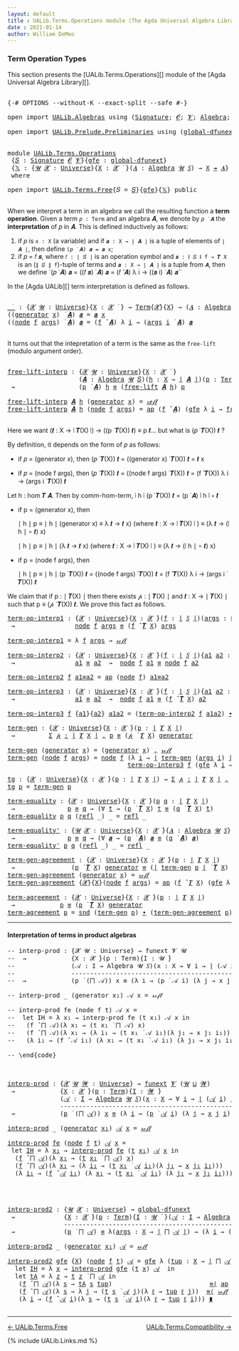```yaml
---
layout: default
title : UALib.Terms.Operations module (The Agda Universal Algebra Library)
date : 2021-01-14
author: William DeMeo
---
```


### <a id="term-operation-types">Term Operation Types</a>

This section presents the [UALib.Terms.Operations][] module of the [Agda Universal Algebra Library][].

<pre class="Agda">

<a id="318" class="Symbol">{-#</a> <a id="322" class="Keyword">OPTIONS</a> <a id="330" class="Pragma">--without-K</a> <a id="342" class="Pragma">--exact-split</a> <a id="356" class="Pragma">--safe</a> <a id="363" class="Symbol">#-}</a>

<a id="368" class="Keyword">open</a> <a id="373" class="Keyword">import</a> <a id="380" href="UALib.Algebras.html" class="Module">UALib.Algebras</a> <a id="395" class="Keyword">using</a> <a id="401" class="Symbol">(</a><a id="402" href="UALib.Algebras.Signatures.html#1419" class="Function">Signature</a><a id="411" class="Symbol">;</a> <a id="413" href="universes.html#613" class="Generalizable">𝓞</a><a id="414" class="Symbol">;</a> <a id="416" href="universes.html#617" class="Generalizable">𝓥</a><a id="417" class="Symbol">;</a> <a id="419" href="UALib.Algebras.Algebras.html#781" class="Function">Algebra</a><a id="426" class="Symbol">;</a> <a id="428" href="UALib.Algebras.Algebras.html#3468" class="Function Operator">_↠_</a><a id="431" class="Symbol">)</a>

<a id="434" class="Keyword">open</a> <a id="439" class="Keyword">import</a> <a id="446" href="UALib.Prelude.Preliminaries.html" class="Module">UALib.Prelude.Preliminaries</a> <a id="474" class="Keyword">using</a> <a id="480" class="Symbol">(</a><a id="481" href="MGS-Subsingleton-Theorems.html#3468" class="Function">global-dfunext</a><a id="495" class="Symbol">;</a> <a id="497" href="universes.html#551" class="Postulate">Universe</a><a id="505" class="Symbol">;</a> <a id="507" href="universes.html#758" class="Function Operator">_̇</a><a id="509" class="Symbol">)</a>


<a id="513" class="Keyword">module</a> <a id="520" href="UALib.Terms.Operations.html" class="Module">UALib.Terms.Operations</a>
 <a id="544" class="Symbol">{</a><a id="545" href="UALib.Terms.Operations.html#545" class="Bound">𝑆</a> <a id="547" class="Symbol">:</a> <a id="549" href="UALib.Algebras.Signatures.html#1419" class="Function">Signature</a> <a id="559" href="universes.html#613" class="Generalizable">𝓞</a> <a id="561" href="universes.html#617" class="Generalizable">𝓥</a><a id="562" class="Symbol">}{</a><a id="564" href="UALib.Terms.Operations.html#564" class="Bound">gfe</a> <a id="568" class="Symbol">:</a> <a id="570" href="MGS-Subsingleton-Theorems.html#3468" class="Function">global-dfunext</a><a id="584" class="Symbol">}</a>
 <a id="587" class="Symbol">{</a><a id="588" href="UALib.Terms.Operations.html#588" class="Bound">𝕏</a> <a id="590" class="Symbol">:</a> <a id="592" class="Symbol">{</a><a id="593" href="UALib.Terms.Operations.html#593" class="Bound">𝓤</a> <a id="595" href="UALib.Terms.Operations.html#595" class="Bound">𝓧</a> <a id="597" class="Symbol">:</a> <a id="599" href="universes.html#551" class="Postulate">Universe</a><a id="607" class="Symbol">}{</a><a id="609" href="UALib.Terms.Operations.html#609" class="Bound">X</a> <a id="611" class="Symbol">:</a> <a id="613" href="UALib.Terms.Operations.html#595" class="Bound">𝓧</a> <a id="615" href="universes.html#758" class="Function Operator">̇</a> <a id="617" class="Symbol">}(</a><a id="619" href="UALib.Terms.Operations.html#619" class="Bound">𝑨</a> <a id="621" class="Symbol">:</a> <a id="623" href="UALib.Algebras.Algebras.html#781" class="Function">Algebra</a> <a id="631" href="UALib.Terms.Operations.html#593" class="Bound">𝓤</a> <a id="633" href="UALib.Terms.Operations.html#545" class="Bound">𝑆</a><a id="634" class="Symbol">)</a> <a id="636" class="Symbol">→</a> <a id="638" href="UALib.Terms.Operations.html#609" class="Bound">X</a> <a id="640" href="UALib.Algebras.Algebras.html#3468" class="Function Operator">↠</a> <a id="642" href="UALib.Terms.Operations.html#619" class="Bound">𝑨</a><a id="643" class="Symbol">}</a>
 <a id="646" class="Keyword">where</a>

<a id="653" class="Keyword">open</a> <a id="658" class="Keyword">import</a> <a id="665" href="UALib.Terms.Free.html" class="Module">UALib.Terms.Free</a><a id="681" class="Symbol">{</a><a id="682" class="Argument">𝑆</a> <a id="684" class="Symbol">=</a> <a id="686" href="UALib.Terms.Operations.html#545" class="Bound">𝑆</a><a id="687" class="Symbol">}{</a><a id="689" href="UALib.Terms.Operations.html#564" class="Bound">gfe</a><a id="692" class="Symbol">}{</a><a id="694" href="UALib.Terms.Operations.html#588" class="Bound">𝕏</a><a id="695" class="Symbol">}</a> <a id="697" class="Keyword">public</a>

</pre>

When we interpret a term in an algebra we call the resulting function a **term operation**.  Given a term `𝑝 : Term` and an algebra 𝑨, we denote by `𝑝 ̇ 𝑨` the **interpretation** of 𝑝 in 𝑨.  This is defined inductively as follows:

1. if 𝑝 is `x : X` (a variable) and if `𝒂 : X → ∣ 𝑨 ∣` is a tuple of elements of `∣ 𝑨 ∣`, then define `(𝑝 ̇ 𝑨) 𝒂 = 𝒂 x`;
2. if 𝑝 = 𝑓 𝒔, where `𝑓 : ∣ 𝑆 ∣` is an operation symbol and `𝒔 : ∥ 𝑆 ∥ f → 𝑻 X` is an (`∥ 𝑆 ∥ f`)-tuple of terms and
    `𝒂 : X → ∣ 𝑨 ∣` is a tuple from `𝑨`, then we define `(𝑝 ̇ 𝑨) 𝒂 = ((𝑓 𝒔) ̇ 𝑨) 𝒂 = (𝑓 ̂ 𝑨) λ i → ((𝒔 i) ̇ 𝑨) 𝒂``

In the [Agda UALib][] term interpretation is defined as follows.

<pre class="Agda">

<a id="_̇_"></a><a id="1383" href="UALib.Terms.Operations.html#1383" class="Function Operator">_̇_</a> <a id="1387" class="Symbol">:</a> <a id="1389" class="Symbol">{</a><a id="1390" href="UALib.Terms.Operations.html#1390" class="Bound">𝓧</a> <a id="1392" href="UALib.Terms.Operations.html#1392" class="Bound">𝓤</a> <a id="1394" class="Symbol">:</a> <a id="1396" href="universes.html#551" class="Postulate">Universe</a><a id="1404" class="Symbol">}{</a><a id="1406" href="UALib.Terms.Operations.html#1406" class="Bound">X</a> <a id="1408" class="Symbol">:</a> <a id="1410" href="UALib.Terms.Operations.html#1390" class="Bound">𝓧</a> <a id="1412" href="universes.html#758" class="Function Operator">̇</a> <a id="1414" class="Symbol">}</a> <a id="1416" class="Symbol">→</a> <a id="1418" href="UALib.Terms.Basic.html#1040" class="Datatype">Term</a><a id="1422" class="Symbol">{</a><a id="1423" href="UALib.Terms.Operations.html#1390" class="Bound">𝓧</a><a id="1424" class="Symbol">}{</a><a id="1426" href="UALib.Terms.Operations.html#1406" class="Bound">X</a><a id="1427" class="Symbol">}</a> <a id="1429" class="Symbol">→</a> <a id="1431" class="Symbol">(</a><a id="1432" href="UALib.Terms.Operations.html#1432" class="Bound">𝑨</a> <a id="1434" class="Symbol">:</a> <a id="1436" href="UALib.Algebras.Algebras.html#781" class="Function">Algebra</a> <a id="1444" href="UALib.Terms.Operations.html#1392" class="Bound">𝓤</a> <a id="1446" href="UALib.Terms.Operations.html#545" class="Bound">𝑆</a><a id="1447" class="Symbol">)</a> <a id="1449" class="Symbol">→</a> <a id="1451" class="Symbol">(</a><a id="1452" href="UALib.Terms.Operations.html#1406" class="Bound">X</a> <a id="1454" class="Symbol">→</a> <a id="1456" href="UALib.Prelude.Preliminaries.html#11659" class="Function Operator">∣</a> <a id="1458" href="UALib.Terms.Operations.html#1432" class="Bound">𝑨</a> <a id="1460" href="UALib.Prelude.Preliminaries.html#11659" class="Function Operator">∣</a><a id="1461" class="Symbol">)</a> <a id="1463" class="Symbol">→</a> <a id="1465" href="UALib.Prelude.Preliminaries.html#11659" class="Function Operator">∣</a> <a id="1467" href="UALib.Terms.Operations.html#1432" class="Bound">𝑨</a> <a id="1469" href="UALib.Prelude.Preliminaries.html#11659" class="Function Operator">∣</a>
<a id="1471" class="Symbol">((</a><a id="1473" href="UALib.Terms.Basic.html#1094" class="InductiveConstructor">generator</a> <a id="1483" href="UALib.Terms.Operations.html#1483" class="Bound">x</a><a id="1484" class="Symbol">)</a> <a id="1486" href="UALib.Terms.Operations.html#1383" class="Function Operator">̇</a> <a id="1488" href="UALib.Terms.Operations.html#1488" class="Bound">𝑨</a><a id="1489" class="Symbol">)</a> <a id="1491" href="UALib.Terms.Operations.html#1491" class="Bound">𝒂</a> <a id="1493" class="Symbol">=</a> <a id="1495" href="UALib.Terms.Operations.html#1491" class="Bound">𝒂</a> <a id="1497" href="UALib.Terms.Operations.html#1483" class="Bound">x</a>
<a id="1499" class="Symbol">((</a><a id="1501" href="UALib.Terms.Basic.html#1123" class="InductiveConstructor">node</a> <a id="1506" href="UALib.Terms.Operations.html#1506" class="Bound">f</a> <a id="1508" href="UALib.Terms.Operations.html#1508" class="Bound">args</a><a id="1512" class="Symbol">)</a> <a id="1514" href="UALib.Terms.Operations.html#1383" class="Function Operator">̇</a> <a id="1516" href="UALib.Terms.Operations.html#1516" class="Bound">𝑨</a><a id="1517" class="Symbol">)</a> <a id="1519" href="UALib.Terms.Operations.html#1519" class="Bound">𝒂</a> <a id="1521" class="Symbol">=</a> <a id="1523" class="Symbol">(</a><a id="1524" href="UALib.Terms.Operations.html#1506" class="Bound">f</a> <a id="1526" href="UALib.Algebras.Algebras.html#2931" class="Function Operator">̂</a> <a id="1528" href="UALib.Terms.Operations.html#1516" class="Bound">𝑨</a><a id="1529" class="Symbol">)</a> <a id="1531" class="Symbol">λ</a> <a id="1533" href="UALib.Terms.Operations.html#1533" class="Bound">i</a> <a id="1535" class="Symbol">→</a> <a id="1537" class="Symbol">(</a><a id="1538" href="UALib.Terms.Operations.html#1508" class="Bound">args</a> <a id="1543" href="UALib.Terms.Operations.html#1533" class="Bound">i</a> <a id="1545" href="UALib.Terms.Operations.html#1383" class="Function Operator">̇</a> <a id="1547" href="UALib.Terms.Operations.html#1516" class="Bound">𝑨</a><a id="1548" class="Symbol">)</a> <a id="1550" href="UALib.Terms.Operations.html#1519" class="Bound">𝒂</a>

</pre>

It turns out that the intepretation of a term is the same as the `free-lift` (modulo argument order).

<pre class="Agda">

<a id="free-lift-interp"></a><a id="1682" href="UALib.Terms.Operations.html#1682" class="Function">free-lift-interp</a> <a id="1699" class="Symbol">:</a> <a id="1701" class="Symbol">{</a><a id="1702" href="UALib.Terms.Operations.html#1702" class="Bound">𝓧</a> <a id="1704" href="UALib.Terms.Operations.html#1704" class="Bound">𝓤</a> <a id="1706" class="Symbol">:</a> <a id="1708" href="universes.html#551" class="Postulate">Universe</a><a id="1716" class="Symbol">}{</a><a id="1718" href="UALib.Terms.Operations.html#1718" class="Bound">X</a> <a id="1720" class="Symbol">:</a> <a id="1722" href="UALib.Terms.Operations.html#1702" class="Bound">𝓧</a> <a id="1724" href="universes.html#758" class="Function Operator">̇</a> <a id="1726" class="Symbol">}</a>
                   <a id="1747" class="Symbol">(</a><a id="1748" href="UALib.Terms.Operations.html#1748" class="Bound">𝑨</a> <a id="1750" class="Symbol">:</a> <a id="1752" href="UALib.Algebras.Algebras.html#781" class="Function">Algebra</a> <a id="1760" href="UALib.Terms.Operations.html#1704" class="Bound">𝓤</a> <a id="1762" href="UALib.Terms.Operations.html#545" class="Bound">𝑆</a><a id="1763" class="Symbol">)(</a><a id="1765" href="UALib.Terms.Operations.html#1765" class="Bound">h</a> <a id="1767" class="Symbol">:</a> <a id="1769" href="UALib.Terms.Operations.html#1718" class="Bound">X</a> <a id="1771" class="Symbol">→</a> <a id="1773" href="UALib.Prelude.Preliminaries.html#11659" class="Function Operator">∣</a> <a id="1775" href="UALib.Terms.Operations.html#1748" class="Bound">𝑨</a> <a id="1777" href="UALib.Prelude.Preliminaries.html#11659" class="Function Operator">∣</a><a id="1778" class="Symbol">)(</a><a id="1780" href="UALib.Terms.Operations.html#1780" class="Bound">p</a> <a id="1782" class="Symbol">:</a> <a id="1784" href="UALib.Terms.Basic.html#1040" class="Datatype">Term</a><a id="1788" class="Symbol">)</a>
 <a id="1791" class="Symbol">→</a>                 <a id="1809" class="Symbol">(</a><a id="1810" href="UALib.Terms.Operations.html#1780" class="Bound">p</a> <a id="1812" href="UALib.Terms.Operations.html#1383" class="Function Operator">̇</a> <a id="1814" href="UALib.Terms.Operations.html#1748" class="Bound">𝑨</a><a id="1815" class="Symbol">)</a> <a id="1817" href="UALib.Terms.Operations.html#1765" class="Bound">h</a> <a id="1819" href="UALib.Prelude.Preliminaries.html#5556" class="Datatype Operator">≡</a> <a id="1821" class="Symbol">(</a><a id="1822" href="UALib.Terms.Free.html#1515" class="Function">free-lift</a> <a id="1832" href="UALib.Terms.Operations.html#1748" class="Bound">𝑨</a> <a id="1834" href="UALib.Terms.Operations.html#1765" class="Bound">h</a><a id="1835" class="Symbol">)</a> <a id="1837" href="UALib.Terms.Operations.html#1780" class="Bound">p</a>

<a id="1840" href="UALib.Terms.Operations.html#1682" class="Function">free-lift-interp</a> <a id="1857" href="UALib.Terms.Operations.html#1857" class="Bound">𝑨</a> <a id="1859" href="UALib.Terms.Operations.html#1859" class="Bound">h</a> <a id="1861" class="Symbol">(</a><a id="1862" href="UALib.Terms.Basic.html#1094" class="InductiveConstructor">generator</a> <a id="1872" href="UALib.Terms.Operations.html#1872" class="Bound">x</a><a id="1873" class="Symbol">)</a> <a id="1875" class="Symbol">=</a> <a id="1877" href="UALib.Prelude.Preliminaries.html#5570" class="InductiveConstructor">𝓇ℯ𝒻𝓁</a>
<a id="1882" href="UALib.Terms.Operations.html#1682" class="Function">free-lift-interp</a> <a id="1899" href="UALib.Terms.Operations.html#1899" class="Bound">𝑨</a> <a id="1901" href="UALib.Terms.Operations.html#1901" class="Bound">h</a> <a id="1903" class="Symbol">(</a><a id="1904" href="UALib.Terms.Basic.html#1123" class="InductiveConstructor">node</a> <a id="1909" href="UALib.Terms.Operations.html#1909" class="Bound">f</a> <a id="1911" href="UALib.Terms.Operations.html#1911" class="Bound">args</a><a id="1915" class="Symbol">)</a> <a id="1917" class="Symbol">=</a> <a id="1919" href="MGS-MLTT.html#6613" class="Function">ap</a> <a id="1922" class="Symbol">(</a><a id="1923" href="UALib.Terms.Operations.html#1909" class="Bound">f</a> <a id="1925" href="UALib.Algebras.Algebras.html#2931" class="Function Operator">̂</a> <a id="1927" href="UALib.Terms.Operations.html#1899" class="Bound">𝑨</a><a id="1928" class="Symbol">)</a> <a id="1930" class="Symbol">(</a><a id="1931" href="UALib.Terms.Operations.html#564" class="Bound">gfe</a> <a id="1935" class="Symbol">λ</a> <a id="1937" href="UALib.Terms.Operations.html#1937" class="Bound">i</a> <a id="1939" class="Symbol">→</a> <a id="1941" href="UALib.Terms.Operations.html#1682" class="Function">free-lift-interp</a> <a id="1958" href="UALib.Terms.Operations.html#1899" class="Bound">𝑨</a> <a id="1960" href="UALib.Terms.Operations.html#1901" class="Bound">h</a> <a id="1962" class="Symbol">(</a><a id="1963" href="UALib.Terms.Operations.html#1911" class="Bound">args</a> <a id="1968" href="UALib.Terms.Operations.html#1937" class="Bound">i</a><a id="1969" class="Symbol">))</a>

</pre>

Here we want (𝒕 : X → ∣ 𝑻(X) ∣) → ((p ̇ 𝑻(X)) 𝒕) ≡ p 𝒕... but what is (𝑝 ̇ 𝑻(X)) 𝒕 ?

By definition, it depends on the form of 𝑝 as follows:

* if 𝑝 = (generator x), then (𝑝 ̇ 𝑻(X)) 𝒕 = ((generator x) ̇ 𝑻(X)) 𝒕 = 𝒕 x

* if 𝑝 = (node f args), then (𝑝 ̇ 𝑻(X)) 𝒕 = ((node f args) ̇ 𝑻(X)) 𝒕 = (f ̂ 𝑻(X)) λ i → (args i ̇ 𝑻(X)) 𝒕

Let h : hom 𝑻 𝑨. Then by comm-hom-term, ∣ h ∣ (p ̇ 𝑻(X)) 𝒕 = (p ̇ 𝑨) ∣ h ∣ ∘ 𝒕

* if p = (generator x), then

   ∣ h ∣ p ≡ ∣ h ∣ (generator x)
          ≡ λ 𝒕 → 𝒕 x) (where 𝒕 : X → ∣ 𝑻(X) ∣ )
          ≡ (λ 𝒕 → (∣ h ∣ ∘ 𝒕) x)

   ∣ h ∣ p ≡ ∣ h ∣ (λ 𝒕 → 𝒕 x) (where 𝒕 : X → ∣ 𝑻(X) ∣ )
          ≡ (λ 𝒕 → (∣ h ∣ ∘ 𝒕) x)

* if p = (node f args), then

   ∣ h ∣ p ≡ ∣ h ∣  (p ̇ 𝑻(X)) 𝒕 = ((node f args) ̇ 𝑻(X)) 𝒕 = (f ̂ 𝑻(X)) λ i → (args i ̇ 𝑻(X)) 𝒕

We claim that if p : ∣ 𝑻(X) ∣ then there exists 𝓅 : ∣ 𝑻(X) ∣ and 𝒕 : X → ∣ 𝑻(X) ∣ such that p ≡ (𝓅 ̇ 𝑻(X)) 𝒕. We prove this fact as follows.

<pre class="Agda">
<a id="term-op-interp1"></a><a id="2912" href="UALib.Terms.Operations.html#2912" class="Function">term-op-interp1</a> <a id="2928" class="Symbol">:</a> <a id="2930" class="Symbol">{</a><a id="2931" href="UALib.Terms.Operations.html#2931" class="Bound">𝓧</a> <a id="2933" class="Symbol">:</a> <a id="2935" href="universes.html#551" class="Postulate">Universe</a><a id="2943" class="Symbol">}{</a><a id="2945" href="UALib.Terms.Operations.html#2945" class="Bound">X</a> <a id="2947" class="Symbol">:</a> <a id="2949" href="UALib.Terms.Operations.html#2931" class="Bound">𝓧</a> <a id="2951" href="universes.html#758" class="Function Operator">̇</a><a id="2952" class="Symbol">}(</a><a id="2954" href="UALib.Terms.Operations.html#2954" class="Bound">f</a> <a id="2956" class="Symbol">:</a> <a id="2958" href="UALib.Prelude.Preliminaries.html#11659" class="Function Operator">∣</a> <a id="2960" href="UALib.Terms.Operations.html#545" class="Bound">𝑆</a> <a id="2962" href="UALib.Prelude.Preliminaries.html#11659" class="Function Operator">∣</a><a id="2963" class="Symbol">)(</a><a id="2965" href="UALib.Terms.Operations.html#2965" class="Bound">args</a> <a id="2970" class="Symbol">:</a> <a id="2972" href="UALib.Prelude.Preliminaries.html#11740" class="Function Operator">∥</a> <a id="2974" href="UALib.Terms.Operations.html#545" class="Bound">𝑆</a> <a id="2976" href="UALib.Prelude.Preliminaries.html#11740" class="Function Operator">∥</a> <a id="2978" href="UALib.Terms.Operations.html#2954" class="Bound">f</a> <a id="2980" class="Symbol">→</a> <a id="2982" href="UALib.Terms.Basic.html#1040" class="Datatype">Term</a><a id="2986" class="Symbol">)</a>
 <a id="2989" class="Symbol">→</a>                <a id="3006" href="UALib.Terms.Basic.html#1123" class="InductiveConstructor">node</a> <a id="3011" href="UALib.Terms.Operations.html#2954" class="Bound">f</a> <a id="3013" href="UALib.Terms.Operations.html#2965" class="Bound">args</a> <a id="3018" href="UALib.Prelude.Preliminaries.html#5556" class="Datatype Operator">≡</a> <a id="3020" class="Symbol">(</a><a id="3021" href="UALib.Terms.Operations.html#2954" class="Bound">f</a> <a id="3023" href="UALib.Algebras.Algebras.html#2931" class="Function Operator">̂</a> <a id="3025" href="UALib.Terms.Free.html#1035" class="Function">𝑻</a> <a id="3027" href="UALib.Terms.Operations.html#2945" class="Bound">X</a><a id="3028" class="Symbol">)</a> <a id="3030" href="UALib.Terms.Operations.html#2965" class="Bound">args</a>

<a id="3036" href="UALib.Terms.Operations.html#2912" class="Function">term-op-interp1</a> <a id="3052" class="Symbol">=</a> <a id="3054" class="Symbol">λ</a> <a id="3056" href="UALib.Terms.Operations.html#3056" class="Bound">f</a> <a id="3058" href="UALib.Terms.Operations.html#3058" class="Bound">args</a> <a id="3063" class="Symbol">→</a> <a id="3065" href="UALib.Prelude.Preliminaries.html#5570" class="InductiveConstructor">𝓇ℯ𝒻𝓁</a>

<a id="term-op-interp2"></a><a id="3071" href="UALib.Terms.Operations.html#3071" class="Function">term-op-interp2</a> <a id="3087" class="Symbol">:</a> <a id="3089" class="Symbol">{</a><a id="3090" href="UALib.Terms.Operations.html#3090" class="Bound">𝓧</a> <a id="3092" class="Symbol">:</a> <a id="3094" href="universes.html#551" class="Postulate">Universe</a><a id="3102" class="Symbol">}{</a><a id="3104" href="UALib.Terms.Operations.html#3104" class="Bound">X</a> <a id="3106" class="Symbol">:</a> <a id="3108" href="UALib.Terms.Operations.html#3090" class="Bound">𝓧</a> <a id="3110" href="universes.html#758" class="Function Operator">̇</a><a id="3111" class="Symbol">}(</a><a id="3113" href="UALib.Terms.Operations.html#3113" class="Bound">f</a> <a id="3115" class="Symbol">:</a> <a id="3117" href="UALib.Prelude.Preliminaries.html#11659" class="Function Operator">∣</a> <a id="3119" href="UALib.Terms.Operations.html#545" class="Bound">𝑆</a> <a id="3121" href="UALib.Prelude.Preliminaries.html#11659" class="Function Operator">∣</a><a id="3122" class="Symbol">){</a><a id="3124" href="UALib.Terms.Operations.html#3124" class="Bound">a1</a> <a id="3127" href="UALib.Terms.Operations.html#3127" class="Bound">a2</a> <a id="3130" class="Symbol">:</a> <a id="3132" href="UALib.Prelude.Preliminaries.html#11740" class="Function Operator">∥</a> <a id="3134" href="UALib.Terms.Operations.html#545" class="Bound">𝑆</a> <a id="3136" href="UALib.Prelude.Preliminaries.html#11740" class="Function Operator">∥</a> <a id="3138" href="UALib.Terms.Operations.html#3113" class="Bound">f</a> <a id="3140" class="Symbol">→</a> <a id="3142" href="UALib.Terms.Basic.html#1040" class="Datatype">Term</a><a id="3146" class="Symbol">{</a><a id="3147" href="UALib.Terms.Operations.html#3090" class="Bound">𝓧</a><a id="3148" class="Symbol">}{</a><a id="3150" href="UALib.Terms.Operations.html#3104" class="Bound">X</a><a id="3151" class="Symbol">}}</a>
 <a id="3155" class="Symbol">→</a>                <a id="3172" href="UALib.Terms.Operations.html#3124" class="Bound">a1</a> <a id="3175" href="UALib.Prelude.Preliminaries.html#5556" class="Datatype Operator">≡</a> <a id="3177" href="UALib.Terms.Operations.html#3127" class="Bound">a2</a>  <a id="3181" class="Symbol">→</a>  <a id="3184" href="UALib.Terms.Basic.html#1123" class="InductiveConstructor">node</a> <a id="3189" href="UALib.Terms.Operations.html#3113" class="Bound">f</a> <a id="3191" href="UALib.Terms.Operations.html#3124" class="Bound">a1</a> <a id="3194" href="UALib.Prelude.Preliminaries.html#5556" class="Datatype Operator">≡</a> <a id="3196" href="UALib.Terms.Basic.html#1123" class="InductiveConstructor">node</a> <a id="3201" href="UALib.Terms.Operations.html#3113" class="Bound">f</a> <a id="3203" href="UALib.Terms.Operations.html#3127" class="Bound">a2</a>

<a id="3207" href="UALib.Terms.Operations.html#3071" class="Function">term-op-interp2</a> <a id="3223" href="UALib.Terms.Operations.html#3223" class="Bound">f</a> <a id="3225" href="UALib.Terms.Operations.html#3225" class="Bound">a1≡a2</a> <a id="3231" class="Symbol">=</a> <a id="3233" href="MGS-MLTT.html#6613" class="Function">ap</a> <a id="3236" class="Symbol">(</a><a id="3237" href="UALib.Terms.Basic.html#1123" class="InductiveConstructor">node</a> <a id="3242" href="UALib.Terms.Operations.html#3223" class="Bound">f</a><a id="3243" class="Symbol">)</a> <a id="3245" href="UALib.Terms.Operations.html#3225" class="Bound">a1≡a2</a>

<a id="term-op-interp3"></a><a id="3252" href="UALib.Terms.Operations.html#3252" class="Function">term-op-interp3</a> <a id="3268" class="Symbol">:</a> <a id="3270" class="Symbol">{</a><a id="3271" href="UALib.Terms.Operations.html#3271" class="Bound">𝓧</a> <a id="3273" class="Symbol">:</a> <a id="3275" href="universes.html#551" class="Postulate">Universe</a><a id="3283" class="Symbol">}{</a><a id="3285" href="UALib.Terms.Operations.html#3285" class="Bound">X</a> <a id="3287" class="Symbol">:</a> <a id="3289" href="UALib.Terms.Operations.html#3271" class="Bound">𝓧</a> <a id="3291" href="universes.html#758" class="Function Operator">̇</a><a id="3292" class="Symbol">}(</a><a id="3294" href="UALib.Terms.Operations.html#3294" class="Bound">f</a> <a id="3296" class="Symbol">:</a> <a id="3298" href="UALib.Prelude.Preliminaries.html#11659" class="Function Operator">∣</a> <a id="3300" href="UALib.Terms.Operations.html#545" class="Bound">𝑆</a> <a id="3302" href="UALib.Prelude.Preliminaries.html#11659" class="Function Operator">∣</a><a id="3303" class="Symbol">){</a><a id="3305" href="UALib.Terms.Operations.html#3305" class="Bound">a1</a> <a id="3308" href="UALib.Terms.Operations.html#3308" class="Bound">a2</a> <a id="3311" class="Symbol">:</a> <a id="3313" href="UALib.Prelude.Preliminaries.html#11740" class="Function Operator">∥</a> <a id="3315" href="UALib.Terms.Operations.html#545" class="Bound">𝑆</a> <a id="3317" href="UALib.Prelude.Preliminaries.html#11740" class="Function Operator">∥</a> <a id="3319" href="UALib.Terms.Operations.html#3294" class="Bound">f</a> <a id="3321" class="Symbol">→</a> <a id="3323" href="UALib.Terms.Basic.html#1040" class="Datatype">Term</a><a id="3327" class="Symbol">}</a>
 <a id="3330" class="Symbol">→</a>                <a id="3347" href="UALib.Terms.Operations.html#3305" class="Bound">a1</a> <a id="3350" href="UALib.Prelude.Preliminaries.html#5556" class="Datatype Operator">≡</a> <a id="3352" href="UALib.Terms.Operations.html#3308" class="Bound">a2</a>  <a id="3356" class="Symbol">→</a>  <a id="3359" href="UALib.Terms.Basic.html#1123" class="InductiveConstructor">node</a> <a id="3364" href="UALib.Terms.Operations.html#3294" class="Bound">f</a> <a id="3366" href="UALib.Terms.Operations.html#3305" class="Bound">a1</a> <a id="3369" href="UALib.Prelude.Preliminaries.html#5556" class="Datatype Operator">≡</a> <a id="3371" class="Symbol">(</a><a id="3372" href="UALib.Terms.Operations.html#3294" class="Bound">f</a> <a id="3374" href="UALib.Algebras.Algebras.html#2931" class="Function Operator">̂</a> <a id="3376" href="UALib.Terms.Free.html#1035" class="Function">𝑻</a> <a id="3378" href="UALib.Terms.Operations.html#3285" class="Bound">X</a><a id="3379" class="Symbol">)</a> <a id="3381" href="UALib.Terms.Operations.html#3308" class="Bound">a2</a>

<a id="3385" href="UALib.Terms.Operations.html#3252" class="Function">term-op-interp3</a> <a id="3401" href="UALib.Terms.Operations.html#3401" class="Bound">f</a> <a id="3403" class="Symbol">{</a><a id="3404" href="UALib.Terms.Operations.html#3404" class="Bound">a1</a><a id="3406" class="Symbol">}{</a><a id="3408" href="UALib.Terms.Operations.html#3408" class="Bound">a2</a><a id="3410" class="Symbol">}</a> <a id="3412" href="UALib.Terms.Operations.html#3412" class="Bound">a1a2</a> <a id="3417" class="Symbol">=</a> <a id="3419" class="Symbol">(</a><a id="3420" href="UALib.Terms.Operations.html#3071" class="Function">term-op-interp2</a> <a id="3436" href="UALib.Terms.Operations.html#3401" class="Bound">f</a> <a id="3438" href="UALib.Terms.Operations.html#3412" class="Bound">a1a2</a><a id="3442" class="Symbol">)</a> <a id="3444" href="MGS-MLTT.html#5910" class="Function Operator">∙</a> <a id="3446" class="Symbol">(</a><a id="3447" href="UALib.Terms.Operations.html#2912" class="Function">term-op-interp1</a> <a id="3463" href="UALib.Terms.Operations.html#3401" class="Bound">f</a> <a id="3465" href="UALib.Terms.Operations.html#3408" class="Bound">a2</a><a id="3467" class="Symbol">)</a>

<a id="term-gen"></a><a id="3470" href="UALib.Terms.Operations.html#3470" class="Function">term-gen</a> <a id="3479" class="Symbol">:</a> <a id="3481" class="Symbol">{</a><a id="3482" href="UALib.Terms.Operations.html#3482" class="Bound">𝓧</a> <a id="3484" class="Symbol">:</a> <a id="3486" href="universes.html#551" class="Postulate">Universe</a><a id="3494" class="Symbol">}{</a><a id="3496" href="UALib.Terms.Operations.html#3496" class="Bound">X</a> <a id="3498" class="Symbol">:</a> <a id="3500" href="UALib.Terms.Operations.html#3482" class="Bound">𝓧</a> <a id="3502" href="universes.html#758" class="Function Operator">̇</a><a id="3503" class="Symbol">}(</a><a id="3505" href="UALib.Terms.Operations.html#3505" class="Bound">p</a> <a id="3507" class="Symbol">:</a> <a id="3509" href="UALib.Prelude.Preliminaries.html#11659" class="Function Operator">∣</a> <a id="3511" href="UALib.Terms.Free.html#1035" class="Function">𝑻</a> <a id="3513" href="UALib.Terms.Operations.html#3496" class="Bound">X</a> <a id="3515" href="UALib.Prelude.Preliminaries.html#11659" class="Function Operator">∣</a><a id="3516" class="Symbol">)</a>
 <a id="3519" class="Symbol">→</a>         <a id="3529" href="MGS-MLTT.html#3074" class="Function">Σ</a> <a id="3531" href="UALib.Terms.Operations.html#3531" class="Bound">𝓅</a> <a id="3533" href="MGS-MLTT.html#3074" class="Function">꞉</a> <a id="3535" href="UALib.Prelude.Preliminaries.html#11659" class="Function Operator">∣</a> <a id="3537" href="UALib.Terms.Free.html#1035" class="Function">𝑻</a> <a id="3539" href="UALib.Terms.Operations.html#3496" class="Bound">X</a> <a id="3541" href="UALib.Prelude.Preliminaries.html#11659" class="Function Operator">∣</a> <a id="3543" href="MGS-MLTT.html#3074" class="Function">,</a> <a id="3545" href="UALib.Terms.Operations.html#3505" class="Bound">p</a> <a id="3547" href="UALib.Prelude.Preliminaries.html#5556" class="Datatype Operator">≡</a> <a id="3549" class="Symbol">(</a><a id="3550" href="UALib.Terms.Operations.html#3531" class="Bound">𝓅</a> <a id="3552" href="UALib.Terms.Operations.html#1383" class="Function Operator">̇</a> <a id="3554" href="UALib.Terms.Free.html#1035" class="Function">𝑻</a> <a id="3556" href="UALib.Terms.Operations.html#3496" class="Bound">X</a><a id="3557" class="Symbol">)</a> <a id="3559" href="UALib.Terms.Basic.html#1094" class="InductiveConstructor">generator</a>

<a id="3570" href="UALib.Terms.Operations.html#3470" class="Function">term-gen</a> <a id="3579" class="Symbol">(</a><a id="3580" href="UALib.Terms.Basic.html#1094" class="InductiveConstructor">generator</a> <a id="3590" href="UALib.Terms.Operations.html#3590" class="Bound">x</a><a id="3591" class="Symbol">)</a> <a id="3593" class="Symbol">=</a> <a id="3595" class="Symbol">(</a><a id="3596" href="UALib.Terms.Basic.html#1094" class="InductiveConstructor">generator</a> <a id="3606" href="UALib.Terms.Operations.html#3590" class="Bound">x</a><a id="3607" class="Symbol">)</a> <a id="3609" href="UALib.Prelude.Preliminaries.html#5665" class="InductiveConstructor Operator">,</a> <a id="3611" href="UALib.Prelude.Preliminaries.html#5570" class="InductiveConstructor">𝓇ℯ𝒻𝓁</a>
<a id="3616" href="UALib.Terms.Operations.html#3470" class="Function">term-gen</a> <a id="3625" class="Symbol">(</a><a id="3626" href="UALib.Terms.Basic.html#1123" class="InductiveConstructor">node</a> <a id="3631" href="UALib.Terms.Operations.html#3631" class="Bound">f</a> <a id="3633" href="UALib.Terms.Operations.html#3633" class="Bound">args</a><a id="3637" class="Symbol">)</a> <a id="3639" class="Symbol">=</a> <a id="3641" href="UALib.Terms.Basic.html#1123" class="InductiveConstructor">node</a> <a id="3646" href="UALib.Terms.Operations.html#3631" class="Bound">f</a> <a id="3648" class="Symbol">(λ</a> <a id="3651" href="UALib.Terms.Operations.html#3651" class="Bound">i</a> <a id="3653" class="Symbol">→</a> <a id="3655" href="UALib.Prelude.Preliminaries.html#11659" class="Function Operator">∣</a> <a id="3657" href="UALib.Terms.Operations.html#3470" class="Function">term-gen</a> <a id="3666" class="Symbol">(</a><a id="3667" href="UALib.Terms.Operations.html#3633" class="Bound">args</a> <a id="3672" href="UALib.Terms.Operations.html#3651" class="Bound">i</a><a id="3673" class="Symbol">)</a> <a id="3675" href="UALib.Prelude.Preliminaries.html#11659" class="Function Operator">∣</a><a id="3676" class="Symbol">)</a> <a id="3678" href="UALib.Prelude.Preliminaries.html#5665" class="InductiveConstructor Operator">,</a>
                                <a id="3712" href="UALib.Terms.Operations.html#3252" class="Function">term-op-interp3</a> <a id="3728" href="UALib.Terms.Operations.html#3631" class="Bound">f</a> <a id="3730" class="Symbol">(</a><a id="3731" href="UALib.Terms.Operations.html#564" class="Bound">gfe</a> <a id="3735" class="Symbol">λ</a> <a id="3737" href="UALib.Terms.Operations.html#3737" class="Bound">i</a> <a id="3739" class="Symbol">→</a> <a id="3741" href="UALib.Prelude.Preliminaries.html#11740" class="Function Operator">∥</a> <a id="3743" href="UALib.Terms.Operations.html#3470" class="Function">term-gen</a> <a id="3752" class="Symbol">(</a><a id="3753" href="UALib.Terms.Operations.html#3633" class="Bound">args</a> <a id="3758" href="UALib.Terms.Operations.html#3737" class="Bound">i</a><a id="3759" class="Symbol">)</a> <a id="3761" href="UALib.Prelude.Preliminaries.html#11740" class="Function Operator">∥</a><a id="3762" class="Symbol">)</a>

<a id="tg"></a><a id="3765" href="UALib.Terms.Operations.html#3765" class="Function">tg</a> <a id="3768" class="Symbol">:</a> <a id="3770" class="Symbol">{</a><a id="3771" href="UALib.Terms.Operations.html#3771" class="Bound">𝓧</a> <a id="3773" class="Symbol">:</a> <a id="3775" href="universes.html#551" class="Postulate">Universe</a><a id="3783" class="Symbol">}{</a><a id="3785" href="UALib.Terms.Operations.html#3785" class="Bound">X</a> <a id="3787" class="Symbol">:</a> <a id="3789" href="UALib.Terms.Operations.html#3771" class="Bound">𝓧</a> <a id="3791" href="universes.html#758" class="Function Operator">̇</a><a id="3792" class="Symbol">}(</a><a id="3794" href="UALib.Terms.Operations.html#3794" class="Bound">p</a> <a id="3796" class="Symbol">:</a> <a id="3798" href="UALib.Prelude.Preliminaries.html#11659" class="Function Operator">∣</a> <a id="3800" href="UALib.Terms.Free.html#1035" class="Function">𝑻</a> <a id="3802" href="UALib.Terms.Operations.html#3785" class="Bound">X</a> <a id="3804" href="UALib.Prelude.Preliminaries.html#11659" class="Function Operator">∣</a><a id="3805" class="Symbol">)</a> <a id="3807" class="Symbol">→</a> <a id="3809" href="MGS-MLTT.html#3074" class="Function">Σ</a> <a id="3811" href="UALib.Terms.Operations.html#3811" class="Bound">𝓅</a> <a id="3813" href="MGS-MLTT.html#3074" class="Function">꞉</a> <a id="3815" href="UALib.Prelude.Preliminaries.html#11659" class="Function Operator">∣</a> <a id="3817" href="UALib.Terms.Free.html#1035" class="Function">𝑻</a> <a id="3819" href="UALib.Terms.Operations.html#3785" class="Bound">X</a> <a id="3821" href="UALib.Prelude.Preliminaries.html#11659" class="Function Operator">∣</a> <a id="3823" href="MGS-MLTT.html#3074" class="Function">,</a> <a id="3825" href="UALib.Terms.Operations.html#3794" class="Bound">p</a> <a id="3827" href="UALib.Prelude.Preliminaries.html#5556" class="Datatype Operator">≡</a> <a id="3829" class="Symbol">(</a><a id="3830" href="UALib.Terms.Operations.html#3811" class="Bound">𝓅</a> <a id="3832" href="UALib.Terms.Operations.html#1383" class="Function Operator">̇</a> <a id="3834" href="UALib.Terms.Free.html#1035" class="Function">𝑻</a> <a id="3836" href="UALib.Terms.Operations.html#3785" class="Bound">X</a><a id="3837" class="Symbol">)</a> <a id="3839" href="UALib.Terms.Basic.html#1094" class="InductiveConstructor">generator</a>
<a id="3849" href="UALib.Terms.Operations.html#3765" class="Function">tg</a> <a id="3852" href="UALib.Terms.Operations.html#3852" class="Bound">p</a> <a id="3854" class="Symbol">=</a> <a id="3856" href="UALib.Terms.Operations.html#3470" class="Function">term-gen</a> <a id="3865" href="UALib.Terms.Operations.html#3852" class="Bound">p</a>

<a id="term-equality"></a><a id="3868" href="UALib.Terms.Operations.html#3868" class="Function">term-equality</a> <a id="3882" class="Symbol">:</a> <a id="3884" class="Symbol">{</a><a id="3885" href="UALib.Terms.Operations.html#3885" class="Bound">𝓧</a> <a id="3887" class="Symbol">:</a> <a id="3889" href="universes.html#551" class="Postulate">Universe</a><a id="3897" class="Symbol">}{</a><a id="3899" href="UALib.Terms.Operations.html#3899" class="Bound">X</a> <a id="3901" class="Symbol">:</a> <a id="3903" href="UALib.Terms.Operations.html#3885" class="Bound">𝓧</a> <a id="3905" href="universes.html#758" class="Function Operator">̇</a><a id="3906" class="Symbol">}(</a><a id="3908" href="UALib.Terms.Operations.html#3908" class="Bound">p</a> <a id="3910" href="UALib.Terms.Operations.html#3910" class="Bound">q</a> <a id="3912" class="Symbol">:</a> <a id="3914" href="UALib.Prelude.Preliminaries.html#11659" class="Function Operator">∣</a> <a id="3916" href="UALib.Terms.Free.html#1035" class="Function">𝑻</a> <a id="3918" href="UALib.Terms.Operations.html#3899" class="Bound">X</a> <a id="3920" href="UALib.Prelude.Preliminaries.html#11659" class="Function Operator">∣</a><a id="3921" class="Symbol">)</a>
 <a id="3924" class="Symbol">→</a>              <a id="3939" href="UALib.Terms.Operations.html#3908" class="Bound">p</a> <a id="3941" href="UALib.Prelude.Preliminaries.html#5556" class="Datatype Operator">≡</a> <a id="3943" href="UALib.Terms.Operations.html#3910" class="Bound">q</a> <a id="3945" class="Symbol">→</a> <a id="3947" class="Symbol">(∀</a> <a id="3950" href="UALib.Terms.Operations.html#3950" class="Bound">t</a> <a id="3952" class="Symbol">→</a> <a id="3954" class="Symbol">(</a><a id="3955" href="UALib.Terms.Operations.html#3908" class="Bound">p</a> <a id="3957" href="UALib.Terms.Operations.html#1383" class="Function Operator">̇</a> <a id="3959" href="UALib.Terms.Free.html#1035" class="Function">𝑻</a> <a id="3961" href="UALib.Terms.Operations.html#3899" class="Bound">X</a><a id="3962" class="Symbol">)</a> <a id="3964" href="UALib.Terms.Operations.html#3950" class="Bound">t</a> <a id="3966" href="UALib.Prelude.Preliminaries.html#5556" class="Datatype Operator">≡</a> <a id="3968" class="Symbol">(</a><a id="3969" href="UALib.Terms.Operations.html#3910" class="Bound">q</a> <a id="3971" href="UALib.Terms.Operations.html#1383" class="Function Operator">̇</a> <a id="3973" href="UALib.Terms.Free.html#1035" class="Function">𝑻</a> <a id="3975" href="UALib.Terms.Operations.html#3899" class="Bound">X</a><a id="3976" class="Symbol">)</a> <a id="3978" href="UALib.Terms.Operations.html#3950" class="Bound">t</a><a id="3979" class="Symbol">)</a>
<a id="3981" href="UALib.Terms.Operations.html#3868" class="Function">term-equality</a> <a id="3995" href="UALib.Terms.Operations.html#3995" class="Bound">p</a> <a id="3997" href="UALib.Terms.Operations.html#3997" class="Bound">q</a> <a id="3999" class="Symbol">(</a><a id="4000" href="UALib.Prelude.Preliminaries.html#5592" class="InductiveConstructor">refl</a> <a id="4005" class="Symbol">_)</a> <a id="4008" class="Symbol">_</a> <a id="4010" class="Symbol">=</a> <a id="4012" href="UALib.Prelude.Preliminaries.html#5592" class="InductiveConstructor">refl</a> <a id="4017" class="Symbol">_</a>

<a id="term-equality&#39;"></a><a id="4020" href="UALib.Terms.Operations.html#4020" class="Function">term-equality&#39;</a> <a id="4035" class="Symbol">:</a> <a id="4037" class="Symbol">{</a><a id="4038" href="UALib.Terms.Operations.html#4038" class="Bound">𝓤</a> <a id="4040" href="UALib.Terms.Operations.html#4040" class="Bound">𝓧</a> <a id="4042" class="Symbol">:</a> <a id="4044" href="universes.html#551" class="Postulate">Universe</a><a id="4052" class="Symbol">}{</a><a id="4054" href="UALib.Terms.Operations.html#4054" class="Bound">X</a> <a id="4056" class="Symbol">:</a> <a id="4058" href="UALib.Terms.Operations.html#4040" class="Bound">𝓧</a> <a id="4060" href="universes.html#758" class="Function Operator">̇</a><a id="4061" class="Symbol">}{</a><a id="4063" href="UALib.Terms.Operations.html#4063" class="Bound">𝑨</a> <a id="4065" class="Symbol">:</a> <a id="4067" href="UALib.Algebras.Algebras.html#781" class="Function">Algebra</a> <a id="4075" href="UALib.Terms.Operations.html#4038" class="Bound">𝓤</a> <a id="4077" href="UALib.Terms.Operations.html#545" class="Bound">𝑆</a><a id="4078" class="Symbol">}(</a><a id="4080" href="UALib.Terms.Operations.html#4080" class="Bound">p</a> <a id="4082" href="UALib.Terms.Operations.html#4082" class="Bound">q</a> <a id="4084" class="Symbol">:</a> <a id="4086" href="UALib.Prelude.Preliminaries.html#11659" class="Function Operator">∣</a> <a id="4088" href="UALib.Terms.Free.html#1035" class="Function">𝑻</a> <a id="4090" href="UALib.Terms.Operations.html#4054" class="Bound">X</a> <a id="4092" href="UALib.Prelude.Preliminaries.html#11659" class="Function Operator">∣</a><a id="4093" class="Symbol">)</a>
 <a id="4096" class="Symbol">→</a>              <a id="4111" href="UALib.Terms.Operations.html#4080" class="Bound">p</a> <a id="4113" href="UALib.Prelude.Preliminaries.html#5556" class="Datatype Operator">≡</a> <a id="4115" href="UALib.Terms.Operations.html#4082" class="Bound">q</a> <a id="4117" class="Symbol">→</a> <a id="4119" class="Symbol">(∀</a> <a id="4122" href="UALib.Terms.Operations.html#4122" class="Bound">𝒂</a> <a id="4124" class="Symbol">→</a> <a id="4126" class="Symbol">(</a><a id="4127" href="UALib.Terms.Operations.html#4080" class="Bound">p</a> <a id="4129" href="UALib.Terms.Operations.html#1383" class="Function Operator">̇</a> <a id="4131" href="UALib.Terms.Operations.html#4063" class="Bound">𝑨</a><a id="4132" class="Symbol">)</a> <a id="4134" href="UALib.Terms.Operations.html#4122" class="Bound">𝒂</a> <a id="4136" href="UALib.Prelude.Preliminaries.html#5556" class="Datatype Operator">≡</a> <a id="4138" class="Symbol">(</a><a id="4139" href="UALib.Terms.Operations.html#4082" class="Bound">q</a> <a id="4141" href="UALib.Terms.Operations.html#1383" class="Function Operator">̇</a> <a id="4143" href="UALib.Terms.Operations.html#4063" class="Bound">𝑨</a><a id="4144" class="Symbol">)</a> <a id="4146" href="UALib.Terms.Operations.html#4122" class="Bound">𝒂</a><a id="4147" class="Symbol">)</a>
<a id="4149" href="UALib.Terms.Operations.html#4020" class="Function">term-equality&#39;</a> <a id="4164" href="UALib.Terms.Operations.html#4164" class="Bound">p</a> <a id="4166" href="UALib.Terms.Operations.html#4166" class="Bound">q</a> <a id="4168" class="Symbol">(</a><a id="4169" href="UALib.Prelude.Preliminaries.html#5592" class="InductiveConstructor">refl</a> <a id="4174" class="Symbol">_)</a> <a id="4177" class="Symbol">_</a> <a id="4179" class="Symbol">=</a> <a id="4181" href="UALib.Prelude.Preliminaries.html#5592" class="InductiveConstructor">refl</a> <a id="4186" class="Symbol">_</a>

<a id="term-gen-agreement"></a><a id="4189" href="UALib.Terms.Operations.html#4189" class="Function">term-gen-agreement</a> <a id="4208" class="Symbol">:</a> <a id="4210" class="Symbol">{</a><a id="4211" href="UALib.Terms.Operations.html#4211" class="Bound">𝓧</a> <a id="4213" class="Symbol">:</a> <a id="4215" href="universes.html#551" class="Postulate">Universe</a><a id="4223" class="Symbol">}{</a><a id="4225" href="UALib.Terms.Operations.html#4225" class="Bound">X</a> <a id="4227" class="Symbol">:</a> <a id="4229" href="UALib.Terms.Operations.html#4211" class="Bound">𝓧</a> <a id="4231" href="universes.html#758" class="Function Operator">̇</a><a id="4232" class="Symbol">}(</a><a id="4234" href="UALib.Terms.Operations.html#4234" class="Bound">p</a> <a id="4236" class="Symbol">:</a> <a id="4238" href="UALib.Prelude.Preliminaries.html#11659" class="Function Operator">∣</a> <a id="4240" href="UALib.Terms.Free.html#1035" class="Function">𝑻</a> <a id="4242" href="UALib.Terms.Operations.html#4225" class="Bound">X</a> <a id="4244" href="UALib.Prelude.Preliminaries.html#11659" class="Function Operator">∣</a><a id="4245" class="Symbol">)</a>
 <a id="4248" class="Symbol">→</a>               <a id="4264" class="Symbol">(</a><a id="4265" href="UALib.Terms.Operations.html#4234" class="Bound">p</a> <a id="4267" href="UALib.Terms.Operations.html#1383" class="Function Operator">̇</a> <a id="4269" href="UALib.Terms.Free.html#1035" class="Function">𝑻</a> <a id="4271" href="UALib.Terms.Operations.html#4225" class="Bound">X</a><a id="4272" class="Symbol">)</a> <a id="4274" href="UALib.Terms.Basic.html#1094" class="InductiveConstructor">generator</a> <a id="4284" href="UALib.Prelude.Preliminaries.html#5556" class="Datatype Operator">≡</a> <a id="4286" class="Symbol">(</a><a id="4287" href="UALib.Prelude.Preliminaries.html#11659" class="Function Operator">∣</a> <a id="4289" href="UALib.Terms.Operations.html#3470" class="Function">term-gen</a> <a id="4298" href="UALib.Terms.Operations.html#4234" class="Bound">p</a> <a id="4300" href="UALib.Prelude.Preliminaries.html#11659" class="Function Operator">∣</a> <a id="4302" href="UALib.Terms.Operations.html#1383" class="Function Operator">̇</a> <a id="4304" href="UALib.Terms.Free.html#1035" class="Function">𝑻</a> <a id="4306" href="UALib.Terms.Operations.html#4225" class="Bound">X</a><a id="4307" class="Symbol">)</a> <a id="4309" href="UALib.Terms.Basic.html#1094" class="InductiveConstructor">generator</a>
<a id="4319" href="UALib.Terms.Operations.html#4189" class="Function">term-gen-agreement</a> <a id="4338" class="Symbol">(</a><a id="4339" href="UALib.Terms.Basic.html#1094" class="InductiveConstructor">generator</a> <a id="4349" href="UALib.Terms.Operations.html#4349" class="Bound">x</a><a id="4350" class="Symbol">)</a> <a id="4352" class="Symbol">=</a> <a id="4354" href="UALib.Prelude.Preliminaries.html#5570" class="InductiveConstructor">𝓇ℯ𝒻𝓁</a>
<a id="4359" href="UALib.Terms.Operations.html#4189" class="Function">term-gen-agreement</a> <a id="4378" class="Symbol">{</a><a id="4379" href="UALib.Terms.Operations.html#4379" class="Bound">𝓧</a><a id="4380" class="Symbol">}{</a><a id="4382" href="UALib.Terms.Operations.html#4382" class="Bound">X</a><a id="4383" class="Symbol">}(</a><a id="4385" href="UALib.Terms.Basic.html#1123" class="InductiveConstructor">node</a> <a id="4390" href="UALib.Terms.Operations.html#4390" class="Bound">f</a> <a id="4392" href="UALib.Terms.Operations.html#4392" class="Bound">args</a><a id="4396" class="Symbol">)</a> <a id="4398" class="Symbol">=</a> <a id="4400" href="MGS-MLTT.html#6613" class="Function">ap</a> <a id="4403" class="Symbol">(</a><a id="4404" href="UALib.Terms.Operations.html#4390" class="Bound">f</a> <a id="4406" href="UALib.Algebras.Algebras.html#2931" class="Function Operator">̂</a> <a id="4408" href="UALib.Terms.Free.html#1035" class="Function">𝑻</a> <a id="4410" href="UALib.Terms.Operations.html#4382" class="Bound">X</a><a id="4411" class="Symbol">)</a> <a id="4413" class="Symbol">(</a><a id="4414" href="UALib.Terms.Operations.html#564" class="Bound">gfe</a> <a id="4418" class="Symbol">λ</a> <a id="4420" href="UALib.Terms.Operations.html#4420" class="Bound">x</a> <a id="4422" class="Symbol">→</a> <a id="4424" href="UALib.Terms.Operations.html#4189" class="Function">term-gen-agreement</a> <a id="4443" class="Symbol">(</a><a id="4444" href="UALib.Terms.Operations.html#4392" class="Bound">args</a> <a id="4449" href="UALib.Terms.Operations.html#4420" class="Bound">x</a><a id="4450" class="Symbol">))</a>

<a id="term-agreement"></a><a id="4454" href="UALib.Terms.Operations.html#4454" class="Function">term-agreement</a> <a id="4469" class="Symbol">:</a> <a id="4471" class="Symbol">{</a><a id="4472" href="UALib.Terms.Operations.html#4472" class="Bound">𝓧</a> <a id="4474" class="Symbol">:</a> <a id="4476" href="universes.html#551" class="Postulate">Universe</a><a id="4484" class="Symbol">}{</a><a id="4486" href="UALib.Terms.Operations.html#4486" class="Bound">X</a> <a id="4488" class="Symbol">:</a> <a id="4490" href="UALib.Terms.Operations.html#4472" class="Bound">𝓧</a> <a id="4492" href="universes.html#758" class="Function Operator">̇</a><a id="4493" class="Symbol">}(</a><a id="4495" href="UALib.Terms.Operations.html#4495" class="Bound">p</a> <a id="4497" class="Symbol">:</a> <a id="4499" href="UALib.Prelude.Preliminaries.html#11659" class="Function Operator">∣</a> <a id="4501" href="UALib.Terms.Free.html#1035" class="Function">𝑻</a> <a id="4503" href="UALib.Terms.Operations.html#4486" class="Bound">X</a> <a id="4505" href="UALib.Prelude.Preliminaries.html#11659" class="Function Operator">∣</a><a id="4506" class="Symbol">)</a>
 <a id="4509" class="Symbol">→</a>            <a id="4522" href="UALib.Terms.Operations.html#4495" class="Bound">p</a> <a id="4524" href="UALib.Prelude.Preliminaries.html#5556" class="Datatype Operator">≡</a> <a id="4526" class="Symbol">(</a><a id="4527" href="UALib.Terms.Operations.html#4495" class="Bound">p</a> <a id="4529" href="UALib.Terms.Operations.html#1383" class="Function Operator">̇</a> <a id="4531" href="UALib.Terms.Free.html#1035" class="Function">𝑻</a> <a id="4533" href="UALib.Terms.Operations.html#4486" class="Bound">X</a><a id="4534" class="Symbol">)</a> <a id="4536" href="UALib.Terms.Basic.html#1094" class="InductiveConstructor">generator</a>
<a id="4546" href="UALib.Terms.Operations.html#4454" class="Function">term-agreement</a> <a id="4561" href="UALib.Terms.Operations.html#4561" class="Bound">p</a> <a id="4563" class="Symbol">=</a> <a id="4565" href="UALib.Prelude.Preliminaries.html#11744" class="Function">snd</a> <a id="4569" class="Symbol">(</a><a id="4570" href="UALib.Terms.Operations.html#3470" class="Function">term-gen</a> <a id="4579" href="UALib.Terms.Operations.html#4561" class="Bound">p</a><a id="4580" class="Symbol">)</a> <a id="4582" href="MGS-MLTT.html#5910" class="Function Operator">∙</a> <a id="4584" class="Symbol">(</a><a id="4585" href="UALib.Terms.Operations.html#4189" class="Function">term-gen-agreement</a> <a id="4604" href="UALib.Terms.Operations.html#4561" class="Bound">p</a><a id="4605" class="Symbol">)</a><a id="4606" href="MGS-MLTT.html#6125" class="Function Operator">⁻¹</a>
</pre>

-----------------------------------

#### <a id="interpretation-of-terms-in-product-algebras">Interpretation of terms in product algebras</a>

<pre class="Agda">
<a id="4777" class="Comment">-- interp-prod : {𝓧 𝓤 : Universe} → funext 𝓥 𝓤</a>
<a id="4824" class="Comment">--  →            {X : 𝓧 ̇}(p : Term){I : 𝓤 ̇}</a>
<a id="4870" class="Comment">--               (𝒜 : I → Algebra 𝓤 𝑆)(x : X → ∀ i → ∣ (𝒜 i) ∣)</a>
<a id="4934" class="Comment">--               --------------------------------------------------------</a>
<a id="5008" class="Comment">--  →            (p ̇ (⨅ 𝒜)) x ≡ (λ i → (p ̇ 𝒜 i) (λ j → x j i))</a>

<a id="5074" class="Comment">-- interp-prod _ (generator x₁) 𝒜 x = 𝓇ℯ𝒻𝓁</a>

<a id="5118" class="Comment">-- interp-prod fe (node f t) 𝒜 x =</a>
<a id="5153" class="Comment">--  let IH = λ x₁ → interp-prod fe (t x₁) 𝒜 x in</a>
<a id="5202" class="Comment">--   (f ̂ ⨅ 𝒜)(λ x₁ → (t x₁ ̇ ⨅ 𝒜) x)                             ≡⟨ ap (f ̂ ⨅ 𝒜)(fe IH) ⟩</a>
<a id="5293" class="Comment">--   (f ̂ ⨅ 𝒜)(λ x₁ → (λ i₁ → (t x₁ ̇ 𝒜 i₁)(λ j₁ → x j₁ i₁)))     ≡⟨ 𝓇ℯ𝒻𝓁 ⟩</a>
<a id="5369" class="Comment">--   (λ i₁ → (f ̂ 𝒜 i₁) (λ x₁ → (t x₁ ̇ 𝒜 i₁) (λ j₁ → x j₁ i₁)))   ∎</a>

<a id="5439" class="Comment">-- \end{code}</a>



<a id="interp-prod"></a><a id="5456" href="UALib.Terms.Operations.html#5456" class="Function">interp-prod</a> <a id="5468" class="Symbol">:</a> <a id="5470" class="Symbol">{</a><a id="5471" href="UALib.Terms.Operations.html#5471" class="Bound">𝓧</a> <a id="5473" href="UALib.Terms.Operations.html#5473" class="Bound">𝓤</a> <a id="5475" href="UALib.Terms.Operations.html#5475" class="Bound">𝓦</a> <a id="5477" class="Symbol">:</a> <a id="5479" href="universes.html#551" class="Postulate">Universe</a><a id="5487" class="Symbol">}</a> <a id="5489" class="Symbol">→</a> <a id="5491" href="MGS-FunExt-from-Univalence.html#393" class="Function">funext</a> <a id="5498" href="UALib.Terms.Operations.html#561" class="Bound">𝓥</a> <a id="5500" class="Symbol">(</a><a id="5501" href="UALib.Terms.Operations.html#5473" class="Bound">𝓤</a> <a id="5503" href="Agda.Primitive.html#636" class="Function Operator">⊔</a> <a id="5505" href="UALib.Terms.Operations.html#5475" class="Bound">𝓦</a><a id="5506" class="Symbol">)</a>
 <a id="5509" class="Symbol">→</a>            <a id="5522" class="Symbol">{</a><a id="5523" href="UALib.Terms.Operations.html#5523" class="Bound">X</a> <a id="5525" class="Symbol">:</a> <a id="5527" href="UALib.Terms.Operations.html#5471" class="Bound">𝓧</a> <a id="5529" href="universes.html#758" class="Function Operator">̇</a><a id="5530" class="Symbol">}(</a><a id="5532" href="UALib.Terms.Operations.html#5532" class="Bound">p</a> <a id="5534" class="Symbol">:</a> <a id="5536" href="UALib.Terms.Basic.html#1040" class="Datatype">Term</a><a id="5540" class="Symbol">){</a><a id="5542" href="UALib.Terms.Operations.html#5542" class="Bound">I</a> <a id="5544" class="Symbol">:</a> <a id="5546" href="UALib.Terms.Operations.html#5475" class="Bound">𝓦</a> <a id="5548" href="universes.html#758" class="Function Operator">̇</a><a id="5549" class="Symbol">}</a>
              <a id="5565" class="Symbol">(</a><a id="5566" href="UALib.Terms.Operations.html#5566" class="Bound">𝒜</a> <a id="5568" class="Symbol">:</a> <a id="5570" href="UALib.Terms.Operations.html#5542" class="Bound">I</a> <a id="5572" class="Symbol">→</a> <a id="5574" href="UALib.Algebras.Algebras.html#781" class="Function">Algebra</a> <a id="5582" href="UALib.Terms.Operations.html#5473" class="Bound">𝓤</a> <a id="5584" href="UALib.Terms.Operations.html#545" class="Bound">𝑆</a><a id="5585" class="Symbol">)(</a><a id="5587" href="UALib.Terms.Operations.html#5587" class="Bound">x</a> <a id="5589" class="Symbol">:</a> <a id="5591" href="UALib.Terms.Operations.html#5523" class="Bound">X</a> <a id="5593" class="Symbol">→</a> <a id="5595" class="Symbol">∀</a> <a id="5597" href="UALib.Terms.Operations.html#5597" class="Bound">i</a> <a id="5599" class="Symbol">→</a> <a id="5601" href="UALib.Prelude.Preliminaries.html#11659" class="Function Operator">∣</a> <a id="5603" class="Symbol">(</a><a id="5604" href="UALib.Terms.Operations.html#5566" class="Bound">𝒜</a> <a id="5606" href="UALib.Terms.Operations.html#5597" class="Bound">i</a><a id="5607" class="Symbol">)</a> <a id="5609" href="UALib.Prelude.Preliminaries.html#11659" class="Function Operator">∣</a><a id="5610" class="Symbol">)</a>
              <a id="5626" class="Comment">--------------------------------------------------------</a>
 <a id="5684" class="Symbol">→</a>            <a id="5697" class="Symbol">(</a><a id="5698" href="UALib.Terms.Operations.html#5532" class="Bound">p</a> <a id="5700" href="UALib.Terms.Operations.html#1383" class="Function Operator">̇</a> <a id="5702" class="Symbol">(</a><a id="5703" href="UALib.Algebras.Products.html#1031" class="Function">⨅</a> <a id="5705" href="UALib.Terms.Operations.html#5566" class="Bound">𝒜</a><a id="5706" class="Symbol">))</a> <a id="5709" href="UALib.Terms.Operations.html#5587" class="Bound">x</a> <a id="5711" href="UALib.Prelude.Preliminaries.html#5556" class="Datatype Operator">≡</a> <a id="5713" class="Symbol">(λ</a> <a id="5716" href="UALib.Terms.Operations.html#5716" class="Bound">i</a> <a id="5718" class="Symbol">→</a> <a id="5720" class="Symbol">(</a><a id="5721" href="UALib.Terms.Operations.html#5532" class="Bound">p</a> <a id="5723" href="UALib.Terms.Operations.html#1383" class="Function Operator">̇</a> <a id="5725" href="UALib.Terms.Operations.html#5566" class="Bound">𝒜</a> <a id="5727" href="UALib.Terms.Operations.html#5716" class="Bound">i</a><a id="5728" class="Symbol">)</a> <a id="5730" class="Symbol">(λ</a> <a id="5733" href="UALib.Terms.Operations.html#5733" class="Bound">j</a> <a id="5735" class="Symbol">→</a> <a id="5737" href="UALib.Terms.Operations.html#5587" class="Bound">x</a> <a id="5739" href="UALib.Terms.Operations.html#5733" class="Bound">j</a> <a id="5741" href="UALib.Terms.Operations.html#5716" class="Bound">i</a><a id="5742" class="Symbol">))</a>

<a id="5746" href="UALib.Terms.Operations.html#5456" class="Function">interp-prod</a> <a id="5758" class="Symbol">_</a> <a id="5760" class="Symbol">(</a><a id="5761" href="UALib.Terms.Basic.html#1094" class="InductiveConstructor">generator</a> <a id="5771" href="UALib.Terms.Operations.html#5771" class="Bound">x₁</a><a id="5773" class="Symbol">)</a> <a id="5775" href="UALib.Terms.Operations.html#5775" class="Bound">𝒜</a> <a id="5777" href="UALib.Terms.Operations.html#5777" class="Bound">x</a> <a id="5779" class="Symbol">=</a> <a id="5781" href="UALib.Prelude.Preliminaries.html#5570" class="InductiveConstructor">𝓇ℯ𝒻𝓁</a>

<a id="5787" href="UALib.Terms.Operations.html#5456" class="Function">interp-prod</a> <a id="5799" href="UALib.Terms.Operations.html#5799" class="Bound">fe</a> <a id="5802" class="Symbol">(</a><a id="5803" href="UALib.Terms.Basic.html#1123" class="InductiveConstructor">node</a> <a id="5808" href="UALib.Terms.Operations.html#5808" class="Bound">f</a> <a id="5810" href="UALib.Terms.Operations.html#5810" class="Bound">t</a><a id="5811" class="Symbol">)</a> <a id="5813" href="UALib.Terms.Operations.html#5813" class="Bound">𝒜</a> <a id="5815" href="UALib.Terms.Operations.html#5815" class="Bound">x</a> <a id="5817" class="Symbol">=</a>
 <a id="5820" class="Keyword">let</a> <a id="5824" href="UALib.Terms.Operations.html#5824" class="Bound">IH</a> <a id="5827" class="Symbol">=</a> <a id="5829" class="Symbol">λ</a> <a id="5831" href="UALib.Terms.Operations.html#5831" class="Bound">x₁</a> <a id="5834" class="Symbol">→</a> <a id="5836" href="UALib.Terms.Operations.html#5456" class="Function">interp-prod</a> <a id="5848" href="UALib.Terms.Operations.html#5799" class="Bound">fe</a> <a id="5851" class="Symbol">(</a><a id="5852" href="UALib.Terms.Operations.html#5810" class="Bound">t</a> <a id="5854" href="UALib.Terms.Operations.html#5831" class="Bound">x₁</a><a id="5856" class="Symbol">)</a> <a id="5858" href="UALib.Terms.Operations.html#5813" class="Bound">𝒜</a> <a id="5860" href="UALib.Terms.Operations.html#5815" class="Bound">x</a> <a id="5862" class="Keyword">in</a>
  <a id="5867" class="Symbol">(</a><a id="5868" href="UALib.Terms.Operations.html#5808" class="Bound">f</a> <a id="5870" href="UALib.Algebras.Algebras.html#2931" class="Function Operator">̂</a> <a id="5872" href="UALib.Algebras.Products.html#1031" class="Function">⨅</a> <a id="5874" href="UALib.Terms.Operations.html#5813" class="Bound">𝒜</a><a id="5875" class="Symbol">)(λ</a> <a id="5879" href="UALib.Terms.Operations.html#5879" class="Bound">x₁</a> <a id="5882" class="Symbol">→</a> <a id="5884" class="Symbol">(</a><a id="5885" href="UALib.Terms.Operations.html#5810" class="Bound">t</a> <a id="5887" href="UALib.Terms.Operations.html#5879" class="Bound">x₁</a> <a id="5890" href="UALib.Terms.Operations.html#1383" class="Function Operator">̇</a> <a id="5892" href="UALib.Algebras.Products.html#1031" class="Function">⨅</a> <a id="5894" href="UALib.Terms.Operations.html#5813" class="Bound">𝒜</a><a id="5895" class="Symbol">)</a> <a id="5897" href="UALib.Terms.Operations.html#5815" class="Bound">x</a><a id="5898" class="Symbol">)</a>                             <a id="5928" href="MGS-MLTT.html#5997" class="Function Operator">≡⟨</a> <a id="5931" href="MGS-MLTT.html#6613" class="Function">ap</a> <a id="5934" class="Symbol">(</a><a id="5935" href="UALib.Terms.Operations.html#5808" class="Bound">f</a> <a id="5937" href="UALib.Algebras.Algebras.html#2931" class="Function Operator">̂</a> <a id="5939" href="UALib.Algebras.Products.html#1031" class="Function">⨅</a> <a id="5941" href="UALib.Terms.Operations.html#5813" class="Bound">𝒜</a><a id="5942" class="Symbol">)(</a><a id="5944" href="UALib.Terms.Operations.html#5799" class="Bound">fe</a> <a id="5947" href="UALib.Terms.Operations.html#5824" class="Bound">IH</a><a id="5949" class="Symbol">)</a> <a id="5951" href="MGS-MLTT.html#5997" class="Function Operator">⟩</a>
  <a id="5955" class="Symbol">(</a><a id="5956" href="UALib.Terms.Operations.html#5808" class="Bound">f</a> <a id="5958" href="UALib.Algebras.Algebras.html#2931" class="Function Operator">̂</a> <a id="5960" href="UALib.Algebras.Products.html#1031" class="Function">⨅</a> <a id="5962" href="UALib.Terms.Operations.html#5813" class="Bound">𝒜</a><a id="5963" class="Symbol">)(λ</a> <a id="5967" href="UALib.Terms.Operations.html#5967" class="Bound">x₁</a> <a id="5970" class="Symbol">→</a> <a id="5972" class="Symbol">(λ</a> <a id="5975" href="UALib.Terms.Operations.html#5975" class="Bound">i₁</a> <a id="5978" class="Symbol">→</a> <a id="5980" class="Symbol">(</a><a id="5981" href="UALib.Terms.Operations.html#5810" class="Bound">t</a> <a id="5983" href="UALib.Terms.Operations.html#5967" class="Bound">x₁</a> <a id="5986" href="UALib.Terms.Operations.html#1383" class="Function Operator">̇</a> <a id="5988" href="UALib.Terms.Operations.html#5813" class="Bound">𝒜</a> <a id="5990" href="UALib.Terms.Operations.html#5975" class="Bound">i₁</a><a id="5992" class="Symbol">)(λ</a> <a id="5996" href="UALib.Terms.Operations.html#5996" class="Bound">j₁</a> <a id="5999" class="Symbol">→</a> <a id="6001" href="UALib.Terms.Operations.html#5815" class="Bound">x</a> <a id="6003" href="UALib.Terms.Operations.html#5996" class="Bound">j₁</a> <a id="6006" href="UALib.Terms.Operations.html#5975" class="Bound">i₁</a><a id="6008" class="Symbol">)))</a>     <a id="6016" href="MGS-MLTT.html#5997" class="Function Operator">≡⟨</a> <a id="6019" href="UALib.Prelude.Preliminaries.html#5570" class="InductiveConstructor">𝓇ℯ𝒻𝓁</a> <a id="6024" href="MGS-MLTT.html#5997" class="Function Operator">⟩</a>
  <a id="6028" class="Symbol">(λ</a> <a id="6031" href="UALib.Terms.Operations.html#6031" class="Bound">i₁</a> <a id="6034" class="Symbol">→</a> <a id="6036" class="Symbol">(</a><a id="6037" href="UALib.Terms.Operations.html#5808" class="Bound">f</a> <a id="6039" href="UALib.Algebras.Algebras.html#2931" class="Function Operator">̂</a> <a id="6041" href="UALib.Terms.Operations.html#5813" class="Bound">𝒜</a> <a id="6043" href="UALib.Terms.Operations.html#6031" class="Bound">i₁</a><a id="6045" class="Symbol">)</a> <a id="6047" class="Symbol">(λ</a> <a id="6050" href="UALib.Terms.Operations.html#6050" class="Bound">x₁</a> <a id="6053" class="Symbol">→</a> <a id="6055" class="Symbol">(</a><a id="6056" href="UALib.Terms.Operations.html#5810" class="Bound">t</a> <a id="6058" href="UALib.Terms.Operations.html#6050" class="Bound">x₁</a> <a id="6061" href="UALib.Terms.Operations.html#1383" class="Function Operator">̇</a> <a id="6063" href="UALib.Terms.Operations.html#5813" class="Bound">𝒜</a> <a id="6065" href="UALib.Terms.Operations.html#6031" class="Bound">i₁</a><a id="6067" class="Symbol">)</a> <a id="6069" class="Symbol">(λ</a> <a id="6072" href="UALib.Terms.Operations.html#6072" class="Bound">j₁</a> <a id="6075" class="Symbol">→</a> <a id="6077" href="UALib.Terms.Operations.html#5815" class="Bound">x</a> <a id="6079" href="UALib.Terms.Operations.html#6072" class="Bound">j₁</a> <a id="6082" href="UALib.Terms.Operations.html#6031" class="Bound">i₁</a><a id="6084" class="Symbol">)))</a>   <a id="6090" href="MGS-MLTT.html#6079" class="Function Operator">∎</a>




<a id="interp-prod2"></a><a id="6096" href="UALib.Terms.Operations.html#6096" class="Function">interp-prod2</a> <a id="6109" class="Symbol">:</a> <a id="6111" class="Symbol">{</a><a id="6112" href="UALib.Terms.Operations.html#6112" class="Bound">𝓤</a> <a id="6114" href="UALib.Terms.Operations.html#6114" class="Bound">𝓧</a> <a id="6116" class="Symbol">:</a> <a id="6118" href="universes.html#551" class="Postulate">Universe</a><a id="6126" class="Symbol">}</a> <a id="6128" class="Symbol">→</a> <a id="6130" href="MGS-Subsingleton-Theorems.html#3468" class="Function">global-dfunext</a>
 <a id="6146" class="Symbol">→</a>             <a id="6160" class="Symbol">{</a><a id="6161" href="UALib.Terms.Operations.html#6161" class="Bound">X</a> <a id="6163" class="Symbol">:</a> <a id="6165" href="UALib.Terms.Operations.html#6114" class="Bound">𝓧</a> <a id="6167" href="universes.html#758" class="Function Operator">̇</a><a id="6168" class="Symbol">}(</a><a id="6170" href="UALib.Terms.Operations.html#6170" class="Bound">p</a> <a id="6172" class="Symbol">:</a> <a id="6174" href="UALib.Terms.Basic.html#1040" class="Datatype">Term</a><a id="6178" class="Symbol">){</a><a id="6180" href="UALib.Terms.Operations.html#6180" class="Bound">I</a> <a id="6182" class="Symbol">:</a> <a id="6184" href="UALib.Terms.Operations.html#6112" class="Bound">𝓤</a> <a id="6186" href="universes.html#758" class="Function Operator">̇</a> <a id="6188" class="Symbol">}(</a><a id="6190" href="UALib.Terms.Operations.html#6190" class="Bound">𝒜</a> <a id="6192" class="Symbol">:</a> <a id="6194" href="UALib.Terms.Operations.html#6180" class="Bound">I</a> <a id="6196" class="Symbol">→</a> <a id="6198" href="UALib.Algebras.Algebras.html#781" class="Function">Algebra</a> <a id="6206" href="UALib.Terms.Operations.html#6112" class="Bound">𝓤</a> <a id="6208" href="UALib.Terms.Operations.html#545" class="Bound">𝑆</a><a id="6209" class="Symbol">)</a>
               <a id="6226" class="Comment">----------------------------------------------------------------------</a>
 <a id="6298" class="Symbol">→</a>             <a id="6312" class="Symbol">(</a><a id="6313" href="UALib.Terms.Operations.html#6170" class="Bound">p</a> <a id="6315" href="UALib.Terms.Operations.html#1383" class="Function Operator">̇</a> <a id="6317" href="UALib.Algebras.Products.html#1031" class="Function">⨅</a> <a id="6319" href="UALib.Terms.Operations.html#6190" class="Bound">𝒜</a><a id="6320" class="Symbol">)</a> <a id="6322" href="UALib.Prelude.Preliminaries.html#5556" class="Datatype Operator">≡</a> <a id="6324" class="Symbol">λ(</a><a id="6326" href="UALib.Terms.Operations.html#6326" class="Bound">args</a> <a id="6331" class="Symbol">:</a> <a id="6333" href="UALib.Terms.Operations.html#6161" class="Bound">X</a> <a id="6335" class="Symbol">→</a> <a id="6337" href="UALib.Prelude.Preliminaries.html#11659" class="Function Operator">∣</a> <a id="6339" href="UALib.Algebras.Products.html#1031" class="Function">⨅</a> <a id="6341" href="UALib.Terms.Operations.html#6190" class="Bound">𝒜</a> <a id="6343" href="UALib.Prelude.Preliminaries.html#11659" class="Function Operator">∣</a><a id="6344" class="Symbol">)</a> <a id="6346" class="Symbol">→</a> <a id="6348" class="Symbol">(λ</a> <a id="6351" href="UALib.Terms.Operations.html#6351" class="Bound">i</a> <a id="6353" class="Symbol">→</a> <a id="6355" class="Symbol">(</a><a id="6356" href="UALib.Terms.Operations.html#6170" class="Bound">p</a> <a id="6358" href="UALib.Terms.Operations.html#1383" class="Function Operator">̇</a> <a id="6360" href="UALib.Terms.Operations.html#6190" class="Bound">𝒜</a> <a id="6362" href="UALib.Terms.Operations.html#6351" class="Bound">i</a><a id="6363" class="Symbol">)(λ</a> <a id="6367" href="UALib.Terms.Operations.html#6367" class="Bound">x</a> <a id="6369" class="Symbol">→</a> <a id="6371" href="UALib.Terms.Operations.html#6326" class="Bound">args</a> <a id="6376" href="UALib.Terms.Operations.html#6367" class="Bound">x</a> <a id="6378" href="UALib.Terms.Operations.html#6351" class="Bound">i</a><a id="6379" class="Symbol">))</a>

<a id="6383" href="UALib.Terms.Operations.html#6096" class="Function">interp-prod2</a> <a id="6396" class="Symbol">_</a> <a id="6398" class="Symbol">(</a><a id="6399" href="UALib.Terms.Basic.html#1094" class="InductiveConstructor">generator</a> <a id="6409" href="UALib.Terms.Operations.html#6409" class="Bound">x₁</a><a id="6411" class="Symbol">)</a> <a id="6413" href="UALib.Terms.Operations.html#6413" class="Bound">𝒜</a> <a id="6415" class="Symbol">=</a> <a id="6417" href="UALib.Prelude.Preliminaries.html#5570" class="InductiveConstructor">𝓇ℯ𝒻𝓁</a>

<a id="6423" href="UALib.Terms.Operations.html#6096" class="Function">interp-prod2</a> <a id="6436" href="UALib.Terms.Operations.html#6436" class="Bound">gfe</a> <a id="6440" class="Symbol">{</a><a id="6441" href="UALib.Terms.Operations.html#6441" class="Bound">X</a><a id="6442" class="Symbol">}</a> <a id="6444" class="Symbol">(</a><a id="6445" href="UALib.Terms.Basic.html#1123" class="InductiveConstructor">node</a> <a id="6450" href="UALib.Terms.Operations.html#6450" class="Bound">f</a> <a id="6452" href="UALib.Terms.Operations.html#6452" class="Bound">t</a><a id="6453" class="Symbol">)</a> <a id="6455" href="UALib.Terms.Operations.html#6455" class="Bound">𝒜</a> <a id="6457" class="Symbol">=</a> <a id="6459" href="UALib.Terms.Operations.html#6436" class="Bound">gfe</a> <a id="6463" class="Symbol">λ</a> <a id="6465" class="Symbol">(</a><a id="6466" href="UALib.Terms.Operations.html#6466" class="Bound">tup</a> <a id="6470" class="Symbol">:</a> <a id="6472" href="UALib.Terms.Operations.html#6441" class="Bound">X</a> <a id="6474" class="Symbol">→</a> <a id="6476" href="UALib.Prelude.Preliminaries.html#11659" class="Function Operator">∣</a> <a id="6478" href="UALib.Algebras.Products.html#1031" class="Function">⨅</a> <a id="6480" href="UALib.Terms.Operations.html#6455" class="Bound">𝒜</a> <a id="6482" href="UALib.Prelude.Preliminaries.html#11659" class="Function Operator">∣</a><a id="6483" class="Symbol">)</a> <a id="6485" class="Symbol">→</a>
  <a id="6489" class="Keyword">let</a> <a id="6493" href="UALib.Terms.Operations.html#6493" class="Bound">IH</a> <a id="6496" class="Symbol">=</a> <a id="6498" class="Symbol">λ</a> <a id="6500" href="UALib.Terms.Operations.html#6500" class="Bound">x</a> <a id="6502" class="Symbol">→</a> <a id="6504" href="UALib.Terms.Operations.html#5456" class="Function">interp-prod</a> <a id="6516" href="UALib.Terms.Operations.html#6436" class="Bound">gfe</a> <a id="6520" class="Symbol">(</a><a id="6521" href="UALib.Terms.Operations.html#6452" class="Bound">t</a> <a id="6523" href="UALib.Terms.Operations.html#6500" class="Bound">x</a><a id="6524" class="Symbol">)</a> <a id="6526" href="UALib.Terms.Operations.html#6455" class="Bound">𝒜</a>  <a id="6529" class="Keyword">in</a>
  <a id="6534" class="Keyword">let</a> <a id="6538" href="UALib.Terms.Operations.html#6538" class="Bound">tA</a> <a id="6541" class="Symbol">=</a> <a id="6543" class="Symbol">λ</a> <a id="6545" href="UALib.Terms.Operations.html#6545" class="Bound">z</a> <a id="6547" class="Symbol">→</a> <a id="6549" href="UALib.Terms.Operations.html#6452" class="Bound">t</a> <a id="6551" href="UALib.Terms.Operations.html#6545" class="Bound">z</a> <a id="6553" href="UALib.Terms.Operations.html#1383" class="Function Operator">̇</a> <a id="6555" href="UALib.Algebras.Products.html#1031" class="Function">⨅</a> <a id="6557" href="UALib.Terms.Operations.html#6455" class="Bound">𝒜</a> <a id="6559" class="Keyword">in</a>
   <a id="6565" class="Symbol">(</a><a id="6566" href="UALib.Terms.Operations.html#6450" class="Bound">f</a> <a id="6568" href="UALib.Algebras.Algebras.html#2931" class="Function Operator">̂</a> <a id="6570" href="UALib.Algebras.Products.html#1031" class="Function">⨅</a> <a id="6572" href="UALib.Terms.Operations.html#6455" class="Bound">𝒜</a><a id="6573" class="Symbol">)(λ</a> <a id="6577" href="UALib.Terms.Operations.html#6577" class="Bound">s</a> <a id="6579" class="Symbol">→</a> <a id="6581" href="UALib.Terms.Operations.html#6538" class="Bound">tA</a> <a id="6584" href="UALib.Terms.Operations.html#6577" class="Bound">s</a> <a id="6586" href="UALib.Terms.Operations.html#6466" class="Bound">tup</a><a id="6589" class="Symbol">)</a>                          <a id="6616" href="MGS-MLTT.html#5997" class="Function Operator">≡⟨</a> <a id="6619" href="MGS-MLTT.html#6613" class="Function">ap</a> <a id="6622" class="Symbol">(</a><a id="6623" href="UALib.Terms.Operations.html#6450" class="Bound">f</a> <a id="6625" href="UALib.Algebras.Algebras.html#2931" class="Function Operator">̂</a> <a id="6627" href="UALib.Algebras.Products.html#1031" class="Function">⨅</a> <a id="6629" href="UALib.Terms.Operations.html#6455" class="Bound">𝒜</a><a id="6630" class="Symbol">)(</a><a id="6632" href="UALib.Terms.Operations.html#6436" class="Bound">gfe</a> <a id="6636" class="Symbol">λ</a> <a id="6638" href="UALib.Terms.Operations.html#6638" class="Bound">x</a> <a id="6640" class="Symbol">→</a> <a id="6642" href="UALib.Terms.Operations.html#6493" class="Bound">IH</a> <a id="6645" href="UALib.Terms.Operations.html#6638" class="Bound">x</a> <a id="6647" href="UALib.Terms.Operations.html#6466" class="Bound">tup</a><a id="6650" class="Symbol">)</a> <a id="6652" href="MGS-MLTT.html#5997" class="Function Operator">⟩</a>
   <a id="6657" class="Symbol">(</a><a id="6658" href="UALib.Terms.Operations.html#6450" class="Bound">f</a> <a id="6660" href="UALib.Algebras.Algebras.html#2931" class="Function Operator">̂</a> <a id="6662" href="UALib.Algebras.Products.html#1031" class="Function">⨅</a> <a id="6664" href="UALib.Terms.Operations.html#6455" class="Bound">𝒜</a><a id="6665" class="Symbol">)(λ</a> <a id="6669" href="UALib.Terms.Operations.html#6669" class="Bound">s</a> <a id="6671" class="Symbol">→</a> <a id="6673" class="Symbol">λ</a> <a id="6675" href="UALib.Terms.Operations.html#6675" class="Bound">j</a> <a id="6677" class="Symbol">→</a> <a id="6679" class="Symbol">(</a><a id="6680" href="UALib.Terms.Operations.html#6452" class="Bound">t</a> <a id="6682" href="UALib.Terms.Operations.html#6669" class="Bound">s</a> <a id="6684" href="UALib.Terms.Operations.html#1383" class="Function Operator">̇</a> <a id="6686" href="UALib.Terms.Operations.html#6455" class="Bound">𝒜</a> <a id="6688" href="UALib.Terms.Operations.html#6675" class="Bound">j</a><a id="6689" class="Symbol">)(λ</a> <a id="6693" href="UALib.Terms.Operations.html#6693" class="Bound">ℓ</a> <a id="6695" class="Symbol">→</a> <a id="6697" href="UALib.Terms.Operations.html#6466" class="Bound">tup</a> <a id="6701" href="UALib.Terms.Operations.html#6693" class="Bound">ℓ</a> <a id="6703" href="UALib.Terms.Operations.html#6675" class="Bound">j</a><a id="6704" class="Symbol">))</a>  <a id="6708" href="MGS-MLTT.html#5997" class="Function Operator">≡⟨</a> <a id="6711" href="UALib.Prelude.Preliminaries.html#5570" class="InductiveConstructor">𝓇ℯ𝒻𝓁</a> <a id="6716" href="MGS-MLTT.html#5997" class="Function Operator">⟩</a>
   <a id="6721" class="Symbol">(λ</a> <a id="6724" href="UALib.Terms.Operations.html#6724" class="Bound">i</a> <a id="6726" class="Symbol">→</a> <a id="6728" class="Symbol">(</a><a id="6729" href="UALib.Terms.Operations.html#6450" class="Bound">f</a> <a id="6731" href="UALib.Algebras.Algebras.html#2931" class="Function Operator">̂</a> <a id="6733" href="UALib.Terms.Operations.html#6455" class="Bound">𝒜</a> <a id="6735" href="UALib.Terms.Operations.html#6724" class="Bound">i</a><a id="6736" class="Symbol">)(λ</a> <a id="6740" href="UALib.Terms.Operations.html#6740" class="Bound">s</a> <a id="6742" class="Symbol">→</a> <a id="6744" class="Symbol">(</a><a id="6745" href="UALib.Terms.Operations.html#6452" class="Bound">t</a> <a id="6747" href="UALib.Terms.Operations.html#6740" class="Bound">s</a> <a id="6749" href="UALib.Terms.Operations.html#1383" class="Function Operator">̇</a> <a id="6751" href="UALib.Terms.Operations.html#6455" class="Bound">𝒜</a> <a id="6753" href="UALib.Terms.Operations.html#6724" class="Bound">i</a><a id="6754" class="Symbol">)(λ</a> <a id="6758" href="UALib.Terms.Operations.html#6758" class="Bound">ℓ</a> <a id="6760" class="Symbol">→</a> <a id="6762" href="UALib.Terms.Operations.html#6466" class="Bound">tup</a> <a id="6766" href="UALib.Terms.Operations.html#6758" class="Bound">ℓ</a> <a id="6768" href="UALib.Terms.Operations.html#6724" class="Bound">i</a><a id="6769" class="Symbol">)))</a> <a id="6773" href="MGS-MLTT.html#6079" class="Function Operator">∎</a>

</pre>

--------------------------------------

[← UALib.Terms.Free](UALib.Terms.Free.html)
<span style="float:right;">[UALib.Terms.Compatibility →](UALib.Terms.Compatibility.html)</span>

{% include UALib.Links.md %}
